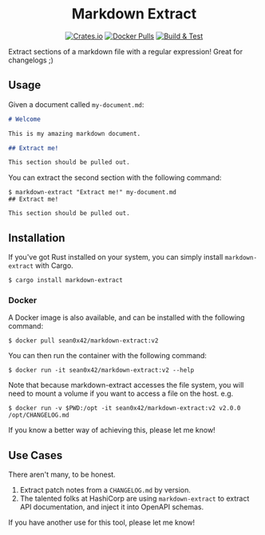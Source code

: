 <div align="center">

# Markdown Extract

[![Crates.io](https://img.shields.io/crates/v/markdown-extract)](https://crates.io/crates/markdown-extract)
[![Docker Pulls](https://img.shields.io/docker/pulls/sean0x42/markdown-extract)](https://hub.docker.com/r/sean0x42/markdown-extract)
[![Build & Test](https://github.com/sean0x42/markdown-extract/actions/workflows/build_and_test.yml/badge.svg)](https://github.com/sean0x42/markdown-extract/actions/workflows/build_and_test.yml)

</div>

Extract sections of a markdown file with a regular expression! Great for changelogs ;)

## Usage

Given a document called `my-document.md`:

```markdown
# Welcome

This is my amazing markdown document.

## Extract me!

This section should be pulled out.
```

You can extract the second section with the following command:

```console
$ markdown-extract "Extract me!" my-document.md
## Extract me!

This section should be pulled out.
```

## Installation

If you've got Rust installed on your system, you can simply install
`markdown-extract` with Cargo.

```console
$ cargo install markdown-extract
```

### Docker

A Docker image is also available, and can be installed with the following
command:

```console
$ docker pull sean0x42/markdown-extract:v2
```

You can then run the container with the following command:

```console
$ docker run -it sean0x42/markdown-extract:v2 --help
```

Note that because markdown-extract accesses the file system, you will need
to mount a volume if you want to access a file on the host. e.g.

``` console
$ docker run -v $PWD:/opt -it sean0x42/markdown-extract:v2 v2.0.0 /opt/CHANGELOG.md
```

If you know a better way of achieving this, please let me know!

## Use Cases

There aren't many, to be honest. 

1. Extract patch notes from a `CHANGELOG.md` by version.
2. The talented folks at HashiCorp are using `markdown-extract` to extract API
   documentation, and inject it into OpenAPI schemas.

If you have another use for this tool, please let me know!
